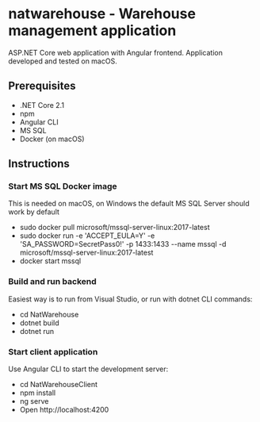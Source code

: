 # natwarehouse - Warehouse management application

ASP.NET Core web application with Angular frontend. Application developed and tested on macOS.

## Prerequisites
- .NET Core 2.1
- npm
- Angular CLI
- MS SQL
- Docker (on macOS)

## Instructions

### Start MS SQL Docker image
This is needed on macOS, on Windows the default MS SQL Server should work by default
- sudo docker pull microsoft/mssql-server-linux:2017-latest
- sudo docker run -e 'ACCEPT_EULA=Y' -e 'SA_PASSWORD=SecretPass0!' -p 1433:1433 --name mssql -d microsoft/mssql-server-linux:2017-latest
- docker start mssql

### Build and run backend
Easiest way is to run from Visual Studio, or run with dotnet CLI commands:
- cd NatWarehouse
- dotnet build
- dotnet run

### Start client application
Use Angular CLI to start the development server:
- cd NatWarehouseClient
- npm install
- ng serve
- Open http://localhost:4200
